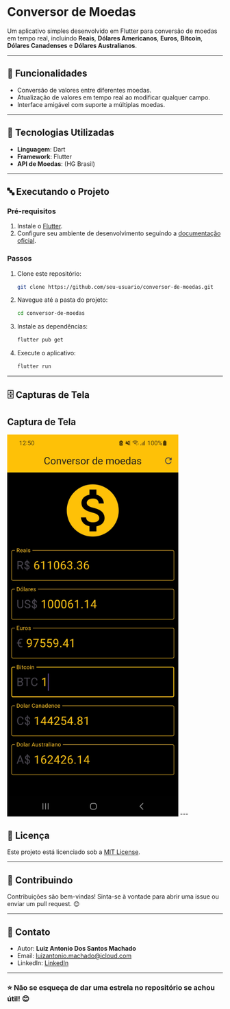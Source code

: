 # Conversor de Moedas

Um aplicativo simples desenvolvido em Flutter para conversão de moedas em tempo real, incluindo **Reais**, **Dólares Americanos**, **Euros**, **Bitcoin**, **Dólares Canadenses** e **Dólares Australianos**.

---

## 🚀 Funcionalidades
- Conversão de valores entre diferentes moedas.
- Atualização de valores em tempo real ao modificar qualquer campo.
- Interface amigável com suporte a múltiplas moedas.

---

## 🔧️ Tecnologias Utilizadas
- **Linguagem**: Dart
- **Framework**: Flutter
- **API de Moedas**: (HG Brasil)

---

## 🔤 Executando o Projeto
### Pré-requisitos
1. Instale o [Flutter](https://docs.flutter.dev/get-started/install).
2. Configure seu ambiente de desenvolvimento seguindo a [documentação oficial](https://docs.flutter.dev/get-started/editor).

### Passos
1. Clone este repositório:
   ```bash
   git clone https://github.com/seu-usuario/conversor-de-moedas.git
   ```
2. Navegue até a pasta do projeto:
   ```bash
   cd conversor-de-moedas
   ```
3. Instale as dependências:
   ```bash
   flutter pub get
   ```
4. Execute o aplicativo:
   ```bash
   flutter run
   ```

---

## 🗄️ Capturas de Tela
## Captura de Tela

<img src="https://github.com/luiz01204/conversor_moedas/blob/master/assets/img/screenShot.jpg" alt="Captura de Tela do Conversor de Moedas" width="400">
---

## 📜 Licença
Este projeto está licenciado sob a [MIT License](LICENSE).

---

## 🤝 Contribuindo
Contribuições são bem-vindas! Sinta-se à vontade para abrir uma issue ou enviar um pull request. 😊

---

## 📧 Contato
- Autor: **Luiz Antonio Dos Santos Machado**
- Email: [luizantonio.machado@icloud.com](mailto:luizantonio.machado@icloud.com)
- LinkedIn: [LinkedIn](https://www.linkedin.com/in/luiz-ant%C3%B4nio-dos-santos-machado-393bb314b/)

---

### ⭐ Não se esqueça de dar uma estrela no repositório se achou útil! 😊
